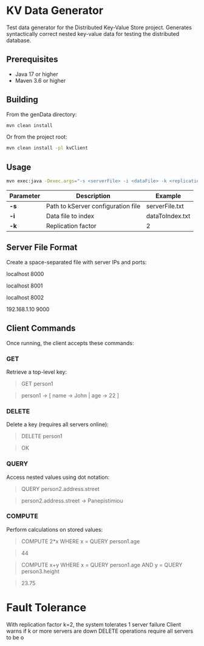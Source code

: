 # KV Data Generator

Test data generator for the Distributed Key-Value Store project. Generates syntactically correct nested key-value data for testing the distributed database.

## Prerequisites

- Java 17 or higher
- Maven 3.6 or higher

## Building

From the genData directory:
```bash
mvn clean install
```
Or from the project root:
```bash
mvn clean install -pl kvClient
```

## Usage
```bash
mvn exec:java -Dexec.args="-s <serverFile> -i <dataFile> -k <replication>"
```
| Parameter | Description                        | Example         | 
|-----------|------------------------------------|-----------------|
| **-s**    | Path to kServer configuration file | serverFile.txt  | 
| **-i**    | Data file to index                 | dataToIndex.txt | 
| **-k**    | Replication factor                 | 2               | 



## Server File Format

Create a space-separated file with server IPs and ports:

localhost 8000

localhost 8001

localhost 8002

192.168.1.10 9000

## Client Commands

Once running, the client accepts these commands:

### GET

Retrieve a top-level key:

> GET person1

> person1 -> [ name -> John | age -> 22 ]

### DELETE

Delete a key (requires all servers online):

> DELETE person1

> OK

### QUERY

Access nested values using dot notation:

> QUERY person2.address.street

> person2.address.street -> Panepistimiou

### COMPUTE

Perform calculations on stored values:

> COMPUTE 2*x WHERE x = QUERY person1.age

> 44

> COMPUTE x+y WHERE x = QUERY person1.age AND y = QUERY person3.height

> 23.75

# Fault Tolerance

With replication factor k=2, the system tolerates 1 server failure
Client warns if k or more servers are down
DELETE operations require all servers to be o